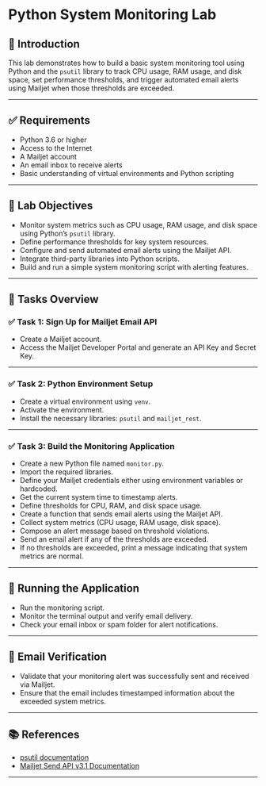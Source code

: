 # Python System Monitoring Lab

## 📌 Introduction  
This lab demonstrates how to build a basic system monitoring tool using Python and the `psutil` library to track CPU usage, RAM usage, and disk space, set performance thresholds, and trigger automated email alerts using Mailjet when those thresholds are exceeded.

---

## ✅ Requirements  
- Python 3.6 or higher  
- Access to the Internet  
- A Mailjet account  
- An email inbox to receive alerts  
- Basic understanding of virtual environments and Python scripting

---

## 🎯 Lab Objectives  

- Monitor system metrics such as CPU usage, RAM usage, and disk space using Python’s `psutil` library.
- Define performance thresholds for key system resources.
- Configure and send automated email alerts using the Mailjet API.
- Integrate third-party libraries into Python scripts.
- Build and run a simple system monitoring script with alerting features.

---

## 🧪 Tasks Overview  

### ✅ Task 1: Sign Up for Mailjet Email API  
- Create a Mailjet account.
- Access the Mailjet Developer Portal and generate an API Key and Secret Key.

---

### ✅ Task 2: Python Environment Setup  
- Create a virtual environment using `venv`.
- Activate the environment.
- Install the necessary libraries: `psutil` and `mailjet_rest`.

---

### ✅ Task 3: Build the Monitoring Application  
- Create a new Python file named `monitor.py`.
- Import the required libraries.
- Define your Mailjet credentials either using environment variables or hardcoded.
- Get the current system time to timestamp alerts.
- Define thresholds for CPU, RAM, and disk space usage.
- Create a function that sends email alerts using the Mailjet API.
- Collect system metrics (CPU usage, RAM usage, disk space).
- Compose an alert message based on threshold violations.
- Send an email alert if any of the thresholds are exceeded.
- If no thresholds are exceeded, print a message indicating that system metrics are normal.

---

## 🚀 Running the Application  
- Run the monitoring script.
- Monitor the terminal output and verify email delivery.
- Check your email inbox or spam folder for alert notifications.

---

## 📩 Email Verification  
- Validate that your monitoring alert was successfully sent and received via Mailjet.
- Ensure that the email includes timestamped information about the exceeded system metrics.

---

## 📚 References  
- [psutil documentation](https://pypi.org/project/psutil/)  
- [Mailjet Send API v3.1 Documentation](https://dev.mailjet.com/email/guides/send-api-v31/)

---

